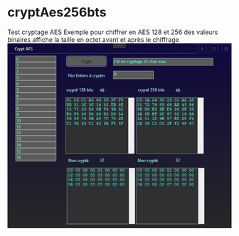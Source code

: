 # cryptAes256bts
Test cryptage AES
Exemple pour chiffrer en AES 128 et 256 des valeurs binaires
affiche la taille en octet avant et après le chiffrage
![Alt text](/encrypt.jpg?raw=true "Optional Title")
